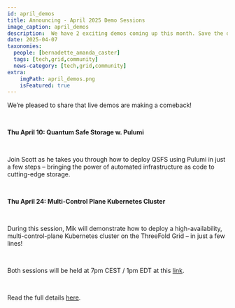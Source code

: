 ```yaml
---
id: april_demos
title: Announcing - April 2025 Demo Sessions
image_caption: april_demos
description:  We have 2 exciting demos coming up this month. Save the date! 
date: 2025-04-07
taxonomies:
  people: [bernadette_amanda_caster]
  tags: [tech,grid,community]
  news-category: [tech,grid,community]
extra:
    imgPath: april_demos.png
    isFeatured: true
---
```


We’re pleased to share that live demos are making a comeback!

<br/>

**Thu April 10: Quantum Safe Storage w. Pulumi**

<br/>

Join Scott as he takes you through how to deploy QSFS using Pulumi in just a few steps – bringing the power of automated infrastructure as code to cutting-edge storage.

<br/>

**Thu April 24: Multi-Control Plane Kubernetes Cluster**

<br/>

During this session, Mik will demonstrate how to deploy a high-availability, multi-control-plane Kubernetes cluster on the ThreeFold Grid – in just a few lines!

<br/>

Both sessions will be held at 7pm CEST / 1pm EDT at this [link](https://bit.ly/tfcommunitycall).

<br/>

Read the full details [here](https://forum.threefold.io/t/april-2025-demos-quantum-safe-storage-kubernetes/4562).